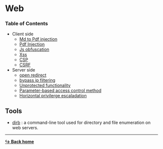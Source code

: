 # Web

### Table of Contents

- Client side
	- [Md to Pdf injection](/web/md-to-pdf-injection.md)
	- [Pdf Injection](/web/pdf-injection.md)
	- [Js obfuscation](/language/java-script/js-obfuscation.md)
	- [Xss](/web/xss.md)
	- [CSP](/web/csp.md)
	- [CSRF](/web/csrf.md)
- Server side
	- [open redirect](/web/open-Redirect.md)
	- [bypass ip filtering](/web/bypasse-ip-filtering.md)
	- [Unprotected functionality](/web/access-control.md#unprotected-functionality)
	- [Parameter-based access control method](/web/access-control.md#parameter-based-access-control-method)
	- [Horizontal privilerge escaladation](/web/access-control.md#horizontal-privilerge-escaladation)

## Tools 

- [dirb](/tools/dirb.md) : a command-line tool used for directory and file enumeration on web servers.

---

[**:arrow_right_hook: Back home**](/README.md)
